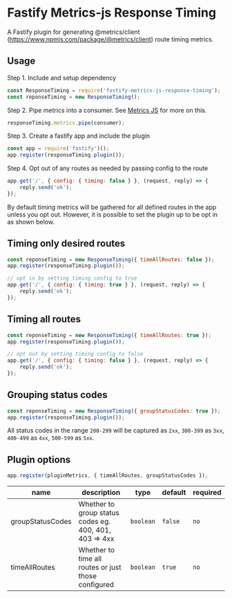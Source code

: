 # Fastify Metrics-js Response Timing

A Fastify plugin for generating @metrics/client (https://www.npmjs.com/package/@metrics/client) route timing metrics.

## Usage

Step 1. Include and setup dependency

```js
const ResponseTiming = require('fastify-metrics-js-response-timing');
const reponseTiming = new ResponseTiming();
```

Step 2. Pipe metrics into a consumer. See [Metrics JS](https://www.npmjs.com/package/@metrics/client) for more on this.

```js
responseTiming.metrics.pipe(consumer);
```

Step 3. Create a fastify app and include the plugin

```js
const app = require('fastify')();
app.register(responseTiming.plugin());
```

Step 4. Opt out of any routes as needed by passing config to the route

```js
app.get('/', { config: { timing: false } }, (request, reply) => {
    reply.send('ok');
});
```

By default timing metrics will be gathered for all defined routes in the app unless you opt out. However, it is possible to set the plugin up to be opt in as shown below.

## Timing only desired routes

```js
const reponseTiming = new ResponseTiming({ timeAllRoutes: false });
app.register(responseTiming.plugin());

// opt in by setting timing config to true
app.get('/', { config: { timing: true } }, (request, reply) => {
    reply.send('ok');
});
```

## Timing all routes

```js
const reponseTiming = new ResponseTiming({ timeAllRoutes: true });
app.register(responseTiming.plugin());

// opt out by setting timing config to false
app.get('/', { config: { timing: false } }, (request, reply) => {
    reply.send('ok');
});
```

## Grouping status codes

```js
const reponseTiming = new ResponseTiming({ groupStatusCodes: true });
app.register(responseTiming.plugin());
```

All status codes in the range `200-299` will be captured as `2xx`, `300-399` as `3xx`, `400-499` as `4xx`, `500-599` as `5xx`.

## Plugin options

```js
app.register(pluginMetrics, { timeAllRoutes, groupStatusCodes });
```

| name             | description                                            | type      | default | required |
| ---------------- | ------------------------------------------------------ | --------- | ------- | -------- |
| groupStatusCodes | Whether to group status codes eg. 400, 401, 403 => 4xx | `boolean` | `false` | `no`     |
| timeAllRoutes    | Whether to time all routes or just those configured    | `boolean` | `true`  | `no`     |
